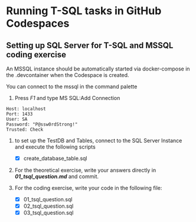 # Running T-SQL tasks in GitHub Codespaces

## Setting up SQL Server for T-SQL and MSSQL coding exercise

An MSSQL instance should be automatically started via docker-compose in the .devcontainer when the Codespace is created.

You can connect to the mssql in the command palette 

1. Press _F1_ and type MS SQL:Add Connection

``` 
Host: localhost
Port: 1433
User: SA
Password: "P@ssw0rdStrong!"
Trusted: Check
```

1. to set up the TestDB and Tables, connect to the SQL Server Instance and execute the following scripts
    - [x] create_database_table.sql 

2. For the theoretical exercise, write your answers directly in **_01_tsql_question.md_** and commit.

3. For the coding exercise, write your code in the following file: 
    - [x] 01_tsql_question.sql 
    - [x] 02_tsql_question.sql 
    - [x] 03_tsql_question.sql 
